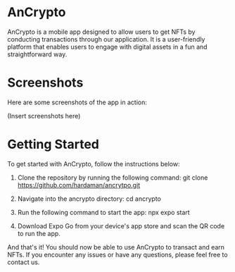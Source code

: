 # AnCrypto
AnCrypto is a mobile app designed to allow users to get NFTs by conducting transactions through our application. It is a user-friendly platform that enables users to engage with digital assets in a fun and straightforward way.

# Screenshots
Here are some screenshots of the app in action:

(Insert screenshots here)

# Getting Started
To get started with AnCrypto, follow the instructions below:

1. Clone the repository by running the following command:
git clone https://github.com/hardaman/ancrytpo.git

2. Navigate into the ancrypto directory:
cd ancrypto

3. Run the following command to start the app:
npx expo start

4. Download Expo Go from your device's app store and scan the QR code to run the app.

And that's it! You should now be able to use AnCrypto to transact and earn NFTs. If you encounter any issues or have any questions, please feel free to contact us.
